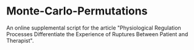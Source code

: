 # Monte-Carlo-Permutations
An online supplemental script for the article "Physiological Regulation Processes Differentiate the Experience of Ruptures Between Patient and Therapist".
